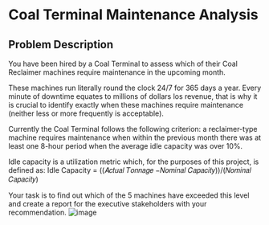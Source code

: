 # Coal Terminal Maintenance Analysis

## Problem Description
You have been hired by a Coal Terminal to assess which of their Coal Reclaimer machines require maintenance in the upcoming month.

These machines run literally round the clock 24/7 for 365 days a year. Every minute of downtime equates to millions of dollars los revenue, that is why it is crucial to identify exactly when these machines require maintenance (neither less or more frequently is acceptable).

Currently the Coal Terminal follows the following criterion: a reclaimer-type machine requires maintenance when within the previous month there was at least one 8-hour period when the average idle capacity was over 10%.

Idle capacity is a utilization metric which, for the purposes of this project, is defined as:
Idle Capacity = ((𝐴𝑐𝑡𝑢𝑎𝑙 𝑇𝑜𝑛𝑛𝑎𝑔𝑒 −𝑁𝑜𝑚𝑖𝑛𝑎𝑙 𝐶𝑎𝑝𝑎𝑐𝑖𝑡𝑦))/(𝑁𝑜𝑚𝑖𝑛𝑎𝑙 𝐶𝑎𝑝𝑎𝑐𝑖𝑡𝑦)

Your task is to find out which of the 5 machines have exceeded this level and create a report for the executive stakeholders with your recommendation.
![image](https://user-images.githubusercontent.com/67309795/179927661-76734826-362b-4494-9f90-dd9678f71f70.png)

